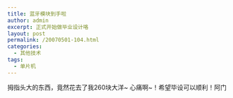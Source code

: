 ```yaml
---
title: 蓝牙模块到手啦
author: admin
excerpt: 正式开始做毕业设计咯
layout: post
permalink: /20070501-104.html
categories:
  - 其他技术
tags:
  - 单片机
---
```

拇指头大的东西，竟然花去了我260块大洋~ 心痛啊~！希望毕设可以顺利！阿门